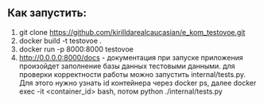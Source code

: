 ## Как запустить:
1. git clone https://github.com/kirilldarealcaucasian/e_kom_testovoe.git
2. docker build -t testovoe .
3. docker run -p 8000:8000 testovoe
4. http://0.0.0.0:8000/docs - документация
при запуске приложения произойдет заполнение базы данных тестовыми данными.
для проверки корректности работы можно запустить internal/tests.py.   Для этого нужно узнать id контейнера
через docker ps, далее docker exec -it  <container_id> bash, потом python ./internal/tests.py